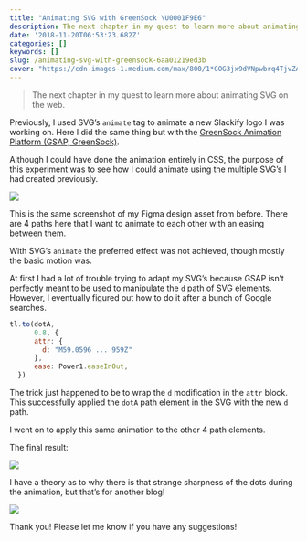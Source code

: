 ```yaml
---
title: "Animating SVG with GreenSock \U0001F9E6"
description: The next chapter in my quest to learn more about animating SVG on the web.
date: '2018-11-20T06:53:23.682Z'
categories: []
keywords: []
slug: /animating-svg-with-greensock-6aa01219ed3b
cover: "https://cdn-images-1.medium.com/max/800/1*GOG3jx9dVNpwbrq4TjvZAA.gif"
---
```


> The next chapter in my quest to learn more about animating SVG on the web.

Previously, I used SVG’s `animate` tag to animate a new Slackify logo I was working on. Here I did the same thing but with the [GreenSock Animation Platform (GSAP, GreenSock)](https://greensock.com/).

Although I could have done the animation entirely in CSS, the purpose of this experiment was to see how I could animate using the multiple SVG’s I had created previously.

![](https://cdn-images-1.medium.com/max/800/1*AtJwk7_cpzGFJI6nZkMsjg.png)

This is the same screenshot of my Figma design asset from before. There are 4 paths here that I want to animate to each other with an easing between them.

With SVG’s `animate` the preferred effect was not achieved, though mostly the basic motion was.

At first I had a lot of trouble trying to adapt my SVG’s because GSAP isn’t perfectly meant to be used to manipulate the `d` path of SVG elements. However, I eventually figured out how to do it after a bunch of Google searches.

```javascript
tl.to(dotA,   
      0.8, {  
      attr: {  
        d: "M59.0596 ... 959Z"  
      },   
      ease: Power1.easeInOut,  
  })
```

The trick just happened to be to wrap the `d` modification in the `attr` block. This successfully applied the `dotA` path element in the SVG with the new `d` path.

I went on to apply this same animation to the other 4 path elements.

The final result:

![](https://cdn-images-1.medium.com/max/800/1*GOG3jx9dVNpwbrq4TjvZAA.gif)

I have a theory as to why there is that strange sharpness of the dots during the animation, but that’s for another blog!

![](https://cdn-images-1.medium.com/max/800/1*cuvajqmhcC8_croNpCLZFg.png)

Thank you! Please let me know if you have any suggestions!
